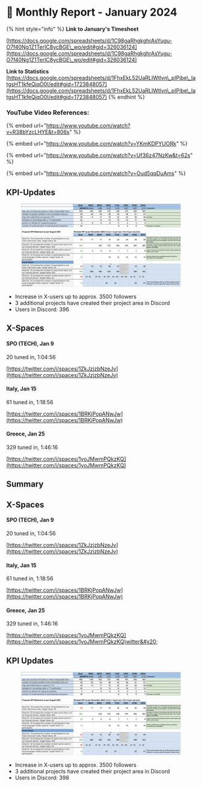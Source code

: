 # 🛫 Monthly Report - January 2024

{% hint style="info" %}
**Link to January's Timesheet**

[https://docs.google.com/spreadsheets/d/1C98gaRhgkghrAsYugu-O7f40Ng1Z1TerIC8ycBGE\_wo/edit#gid=326036124](https://docs.google.com/spreadsheets/d/1C98gaRhgkghrAsYugu-O7f40Ng1Z1TerIC8ycBGE\_wo/edit#gid=326036124)



**Link to Statistics** [https://docs.google.com/spreadsheets/d/1FhxEkL52UaRLIWtlvn\_pIPjbe\_IatgsHT1kfeQjqO0I/edit#gid=1723848057](https://docs.google.com/spreadsheets/d/1FhxEkL52UaRLIWtlvn\_pIPjbe\_IatgsHT1kfeQjqO0I/edit#gid=1723848057)
{% endhint %}





### YouTube Video References:

{% embed url="https://www.youtube.com/watch?v=R38bYzcLHYE&t=806s" %}

{% embed url="https://www.youtube.com/watch?v=YKmKDPYUORk" %}

{% embed url="https://www.youtube.com/watch?v=Uf36z47NzKw&t=62s" %}

{% embed url="https://www.youtube.com/watch?v=Oud5qqDuAms" %}

## KPI-Updates

<figure><img src="../../.gitbook/assets/2401-KPI (4).jpg" alt=""><figcaption></figcaption></figure>

* Increase in X-users up to approx. 3500 followers
* 3 additional projects have created their project area in Discord
* Users in Discord: 396

## X-Spaces

#### SPO (TECH), Jan 9

20 tuned in, 1:04:56&#x20;

[https://twitter.com/i/spaces/1ZkJzjzbNzeJv](https://twitter.com/i/spaces/1ZkJzjzbNzeJv)

#### Italy, Jan 15

61 tuned in, 1:18:56&#x20;

[https://twitter.com/i/spaces/1BRKjPopANwJw](https://twitter.com/i/spaces/1BRKjPopANwJw)

#### Greece, Jan 25

329 tuned in, 1:46:16&#x20;

[https://twitter.com/i/spaces/1yoJMwmPQkzKQ](https://twitter.com/i/spaces/1yoJMwmPQkzKQ)

## Summary

## X-Spaces&#x20;

#### SPO (TECH), Jan 9

20 tuned in, 1:04:56&#x20;

[https://twitter.com/i/spaces/1ZkJzjzbNzeJv](https://twitter.com/i/spaces/1ZkJzjzbNzeJv)

#### Italy, Jan 15

61 tuned in, 1:18:56&#x20;

[https://twitter.com/i/spaces/1BRKjPopANwJw](https://twitter.com/i/spaces/1BRKjPopANwJw)

#### Greece, Jan 25

329 tuned in, 1:46:16&#x20;

[https://twitter.com/i/spaces/1yoJMwmPQkzKQ](https://twitter.com/i/spaces/1yoJMwmPQkzKQ)witter&#x20;

## KPI Updates

<figure><img src="../../.gitbook/assets/2401-KPI (1).jpg" alt=""><figcaption></figcaption></figure>

* Increase in X-users up to approx. 3500 followers
* 3 additional projects have created their project area in Discord
* Users in Discord: 398

##
